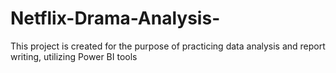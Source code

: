 # Netflix-Drama-Analysis-
This project is created for the purpose of practicing data analysis and report writing, utilizing Power BI tools
